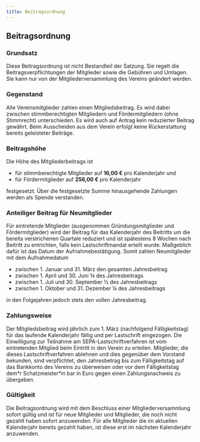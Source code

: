 ```yaml
---
title: Beitragsordnung
---
```


## Beitragsordnung

### Grundsatz

Diese Beitragsordnung ist nicht Bestandteil der Satzung. Sie regelt die Beitragsverpflichtungen der Mitglieder sowie die
Gebühren und Umlagen. Sie kann nur von der Mitgliederversammlung des Vereins geändert werden.

### Gegenstand

Alle Vereinsmitglieder zahlen einen Mitgliedsbeitrag. Es wird dabei zwischen stimmberechtigten Mitgliedern und
Fördermitgliedern (ohne Stimmrecht) unterschieden. Es wird auch auf Antrag kein reduzierter Beitrag gewährt. Beim
Ausscheiden aus dem Verein erfolgt keine Rückerstattung bereits geleisteter Beiträge.

### Beitragshöhe

Die Höhe des Mitgliederbeitrags ist

* für stimmberechtigte Mitglieder auf **16,00 €** pro Kalenderjahr und
* für Fördermitglieder auf **256,00 €** pro Kalenderjahr

festgesetzt. Über die festgesetzte Summe hinausgehende Zahlungen werden als Spende verstanden.

### Anteiliger Beitrag für Neumitglieder

Für eintretende Mitglieder (ausgenommen Gründungsmitglieder und Fördermitglieder) wird der Beitrag für das Kalenderjahr
des Beitritts um die bereits verstrichenen Quartale reduziert und ist spätestens 8 Wochen nach Beitritt zu entrichten,
falls kein Lastschriftmandat erteilt wurde. Maßgeblich dafür ist das Datum der Aufnahmebestätigung. Somit zahlen
Neumitglieder mit dem Aufnahmedatum

* zwischen 1. Januar und 31. März den gesamten Jahresbeitrag
* zwischen 1. April und 30. Juni ¾ des Jahresbeitrags
* zwischen 1. Juli und 30. September ½ des Jahresbeitrags
* zwischen 1. Oktober und 31. Dezember ¼ des Jahresbeitrags

in den Folgejahren jedoch stets den vollen Jahresbeitrag.

### Zahlungsweise

Der Mitgliedsbeitrag wird jährlich zum 1. März (nachfolgend Fälligkeitstag) für das laufende Kalenderjahr fällig und per
Lastschrift eingezogen. Die Einwilligung zur Teilnahme am SEPA-Lastschriftverfahren ist vom eintretenden Mitglied beim
Eintritt in den Verein zu erteilen. Mitglieder, die dieses Lastschriftverfahren ablehnen und dies gegenüber dem Vorstand
bekunden, sind verpflichtet, den Jahresbetrag bis zum Fälligkeitstag auf das Bankkonto des Vereins zu überweisen oder
vor dem Fälligkeitstag dem\*r Schatzmeister\*in bar in Euro gegen einen Zahlungsnachweis zu übergeben.

### Gültigkeit

Die Beitragsordnung wird mit dem Beschluss einer Mitgliederversammlung sofort gültig und ist für neue Mitglieder und
Mitglieder, die noch nicht gezahlt haben sofort anzuwenden. Für alle Mitglieder die im aktuellen Kalenderjahr bereits
gezahlt haben, ist diese erst im nächsten Kalenderjahr anzuwenden.
